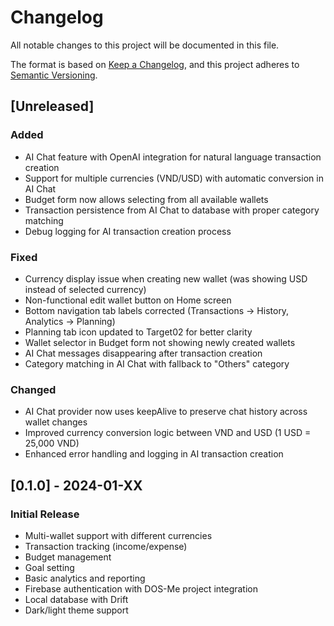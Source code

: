 # Changelog

All notable changes to this project will be documented in this file.

The format is based on [Keep a Changelog](https://keepachangelog.com/en/1.0.0/),
and this project adheres to [Semantic Versioning](https://semver.org/spec/v2.0.0.html).

## [Unreleased]

### Added
- AI Chat feature with OpenAI integration for natural language transaction creation
- Support for multiple currencies (VND/USD) with automatic conversion in AI Chat
- Budget form now allows selecting from all available wallets
- Transaction persistence from AI Chat to database with proper category matching
- Debug logging for AI transaction creation process

### Fixed
- Currency display issue when creating new wallet (was showing USD instead of selected currency)
- Non-functional edit wallet button on Home screen
- Bottom navigation tab labels corrected (Transactions → History, Analytics → Planning)
- Planning tab icon updated to Target02 for better clarity
- Wallet selector in Budget form not showing newly created wallets
- AI Chat messages disappearing after transaction creation
- Category matching in AI Chat with fallback to "Others" category

### Changed
- AI Chat provider now uses keepAlive to preserve chat history across wallet changes
- Improved currency conversion logic between VND and USD (1 USD = 25,000 VND)
- Enhanced error handling and logging in AI transaction creation

## [0.1.0] - 2024-01-XX

### Initial Release
- Multi-wallet support with different currencies
- Transaction tracking (income/expense)
- Budget management
- Goal setting
- Basic analytics and reporting
- Firebase authentication with DOS-Me project integration
- Local database with Drift
- Dark/light theme support